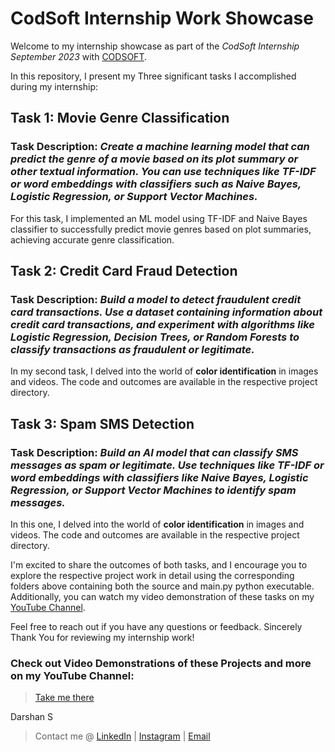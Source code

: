 # CodSoft Internship Work Showcase

Welcome to my internship showcase as part of the *CodSoft Internship September 2023* with [CODSOFT](https://www.codsoft.in/). 

In this repository, I present my Three significant tasks I accomplished during my internship:

## Task 1: Movie Genre Classification

### Task Description: *Create a machine learning model that can predict the genre of a movie based on its plot summary or other textual information. You can use techniques like TF-IDF or word embeddings with classifiers such as Naive Bayes, Logistic Regression, or Support Vector Machines.*
For this task, I implemented an ML model using TF-IDF and Naive Bayes classifier to successfully predict movie genres based on plot summaries, achieving accurate genre classification.

## Task 2: Credit Card Fraud Detection

### Task Description: *Build a model to detect fraudulent credit card transactions. Use a dataset containing information about credit card transactions, and experiment with algorithms like Logistic Regression, Decision Trees, or Random Forests to classify transactions as fraudulent or legitimate.*
In my second task, I delved into the world of **color identification** in images and videos. The code and outcomes are available in the respective project directory.

## Task 3: Spam SMS Detection

### Task Description: *Build an AI model that can classify SMS messages as spam or legitimate. Use techniques like TF-IDF or word embeddings with classifiers like Naive Bayes, Logistic Regression, or Support Vector Machines to identify spam messages.*
In this one, I delved into the world of **color identification** in images and videos. The code and outcomes are available in the respective project directory.

I'm excited to share the outcomes of both tasks, and I encourage you to explore the respective project work in detail using the corresponding folders above containing both the source and main.py python executable.
Additionally, you can watch my video demonstration of these tasks on my [YouTube Channel](https://www.youtube.com/@thedarshgowda).

Feel free to reach out if you have any questions or feedback.
Sincerely Thank You for reviewing my internship work!

### Check out Video Demonstrations of these Projects and more on my YouTube Channel:

> [Take me there](https://youtube.com/@thedarshgowda)

Darshan S
> Contact me @ [LinkedIn](https://linkedin.com/in/arcticblue/) | [Instagram](https://instagram.com/thedarshgowda) | [Email](mailto:d7gowda@gmail.com)

